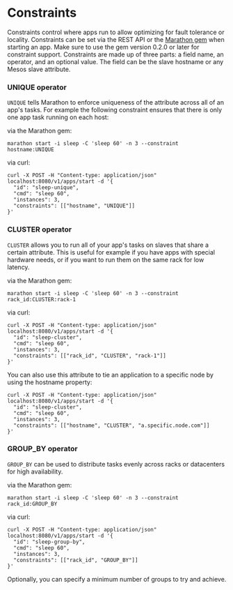 ---
---

# Constraints

Constraints control where apps run to allow optimizing for fault tolerance or locality.
Constraints can be set via the REST API or the [Marathon gem](https://rubygems.org/gems/marathon_client) when starting an app. Make sure to use the gem version 0.2.0 or later for constraint support. Constraints are made up of three parts: a field name, an operator, and an optional value. The field can be the slave hostname or any Mesos slave attribute.

### UNIQUE operator

`UNIQUE` tells Marathon to enforce uniqueness of the attribute across all of an app's tasks. For example the following constraint ensures that there is only one app task running on each host:

via the Marathon gem:

    marathon start -i sleep -C 'sleep 60' -n 3 --constraint hostname:UNIQUE

via curl:

    curl -X POST -H "Content-type: application/json" localhost:8080/v1/apps/start -d '{
      "id": "sleep-unique",
      "cmd": "sleep 60",
      "instances": 3,
      "constraints": [["hostname", "UNIQUE"]]
    }'

### CLUSTER operator

`CLUSTER` allows you to run all of your app's tasks on slaves that share a certain attribute. This is useful for example if you have apps with special hardware needs, or if you want to run them on the same rack for low latency.

via the Marathon gem:

    marathon start -i sleep -C 'sleep 60' -n 3 --constraint rack_id:CLUSTER:rack-1

via curl:

    curl -X POST -H "Content-type: application/json" localhost:8080/v1/apps/start -d '{
      "id": "sleep-cluster",
      "cmd": "sleep 60",
      "instances": 3,
      "constraints": [["rack_id", "CLUSTER", "rack-1"]]
    }'

You can also use this attribute to tie an application to a specific node by using the hostname property:

    curl -X POST -H "Content-type: application/json" localhost:8080/v1/apps/start -d '{
      "id": "sleep-cluster",
      "cmd": "sleep 60",
      "instances": 3,
      "constraints": [["hostname", "CLUSTER", "a.specific.node.com"]]
    }'
### GROUP_BY operator

`GROUP_BY` can be used to distribute tasks evenly across racks or datacenters for high availability.

via the Marathon gem:

    marathon start -i sleep -C 'sleep 60' -n 3 --constraint rack_id:GROUP_BY

via curl:

    curl -X POST -H "Content-type: application/json" localhost:8080/v1/apps/start -d '{
      "id": "sleep-group-by",
      "cmd": "sleep 60",
      "instances": 3,
      "constraints": [["rack_id", "GROUP_BY"]]
    }'

Optionally, you can specify a minimum number of groups to try and achieve.
